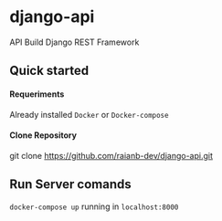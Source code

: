 # django-api
API Build Django REST Framework

## Quick started

#### Requeriments
Already installed `Docker` or `Docker-compose`

#### Clone Repository

git clone https://github.com/raianb-dev/django-api.git

## Run Server comands 

`docker-compose up` running in `localhost:8000`







